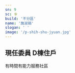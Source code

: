 ```yaml
---
sn: 9
sc: ⑨
build: '不分區'
name: '施淑娟'
slogan: ' '
image: '/p-shih-shu-jyuan.jpg'
---
```

## 現任委員 D棟住戶
有時間有能力服務社區